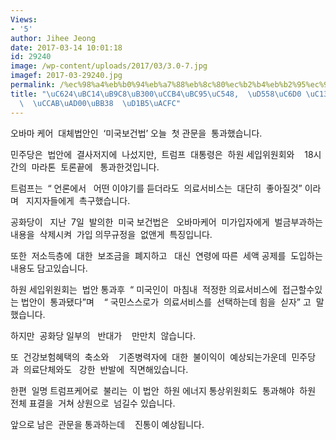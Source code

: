 ```yaml
---
Views:
- '5'
author: Jihee Jeong
date: 2017-03-14 10:01:18
id: 29240
image: /wp-content/uploads/2017/03/3.0-7.jpg
imagef: 2017-03-29240.jpg
permalink: /%ec%98%a4%eb%b0%94%eb%a7%88%eb%8c%80%ec%b2%b4%eb%b2%95%ec%95%88-%ed%95%98%ec%9b%90-%ec%84%b8%ec%9e%85%ec%9c%84-%ec%b2%ab%ea%b4%80%eb%ac%b8-%ed%86%b5%ea%b3%bc/
title: "\uC624\uBC14\uB9C8\uB300\uCCB4\uBC95\uC548,  \uD558\uC6D0 \uC138\uC785\uC704\
  \  \uCCAB\uAD00\uBB38  \uD1B5\uACFC"
---
```


오바마 케어  대체법안인  ‘미국보건법’ 오늘  첫 관문을  통과했습니다.

민주당은  법안에  결사저지에  나섰지만,  트럼프  대통령은  하원 세입위원회와    18시간의  마라톤  토론끝에   통과한것입니다.

트럼프는  “ 언론에서   어떤 이야기를 듣더라도  의료서비스는  대단히  좋아질것” 이라며   지지자들에게  촉구했습니다.

공화당이   지난  7일  발의한  미국 보건법은   오바마케어  미가입자에게  벌금부과하는 내용을  삭제시켜  가입 의무규정을  없앤게  특징입니다.

또한  저소득층에  대한  보조금을  폐지하고   대신  연령에 따른  세액 공제를  도입하는  내용도 담고있습니다.

하원 세입위원회는  법안 통과후  “ 미국인이  마침내  적정한 의료서비스에  접근할수있는 법안이  통과됐다”며    “ 국민스스로가  의료서비스를  선택하는데 힘을  싣자” 고  말했습니다.

하지만  공화당 일부의   반대가    만만치  않습니다.

또  건강보험혜택의  축소와    기존병력자에  대한  불이익이  예상되는가운데  민주당과  의료단체와도   강한  반발에  직면해있습니다.

한편  일명 트럼프케어로  불리는  이 법안  하원 에너지 통상위원회도  통과해야  하원  전체 표결을  거쳐 상원으로  넘길수 있습니다.

앞으로 남은  관문을 통과하는데    진통이 예상됩니다.